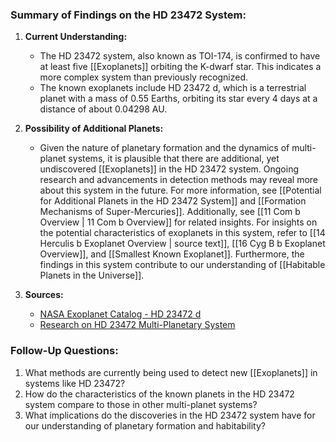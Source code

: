 ### Summary of Findings on the HD 23472 System:

1. **Current Understanding:**
   - The HD 23472 system, also known as TOI-174, is confirmed to have at least five [[Exoplanets]] orbiting the K-dwarf star. This indicates a more complex system than previously recognized.
   - The known exoplanets include HD 23472 d, which is a terrestrial planet with a mass of 0.55 Earths, orbiting its star every 4 days at a distance of about 0.04298 AU.

2. **Possibility of Additional Planets:**
   - Given the nature of planetary formation and the dynamics of multi-planet systems, it is plausible that there are additional, yet undiscovered [[Exoplanets]] in the HD 23472 system. Ongoing research and advancements in detection methods may reveal more about this system in the future. For more information, see [[Potential for Additional Planets in the HD 23472 System]] and [[Formation Mechanisms of Super-Mercuries]]. Additionally, see [[11 Com b Overview | 11 Com b Overview]] for related insights. For insights on the potential characteristics of exoplanets in this system, refer to [[14 Herculis b Exoplanet Overview | source text]], [[16 Cyg B b Exoplanet Overview]], and [[Smallest Known Exoplanet]]. Furthermore, the findings in this system contribute to our understanding of [[Habitable Planets in the Universe]].

3. **Sources:**
   - [NASA Exoplanet Catalog - HD 23472 d](https://science.nasa.gov/exoplanet-catalog/hd-23472-d/)
   - [Research on HD 23472 Multi-Planetary System](https://search.library.northwestern.edu/discovery/fulldisplay?docid=cdi_unpaywall_primary_10_1051_0004_6361_202244293&context=PC&vid=01NWU_INST:TRANNEW&lang=en&adaptor=Primo%20Central&tab=Everything&query=null%2C%2C11%2CAND&facet=citedby%2Cexact%2Ccdi_FETCH-LOGICAL-a348t-a4bc42ceb5556ef004932601984a2961e0cd42747cb2ff405ce2a699b48e7d433&offset=0)

### Follow-Up Questions:
1. What methods are currently being used to detect new [[Exoplanets]] in systems like HD 23472?
2. How do the characteristics of the known planets in the HD 23472 system compare to those in other multi-planet systems?
3. What implications do the discoveries in the HD 23472 system have for our understanding of planetary formation and habitability?
